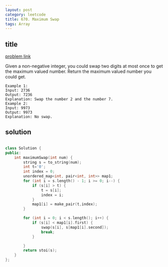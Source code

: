 ```yaml
---
layout: post
category: leetcode
title: 670. Maximum Swap
tags: Array
---
```


## title
[problem link](https://leetcode.com/problems/maximum-swap/)

Given a non-negative integer, you could swap two digits at most once to get the maximum valued number. Return the maximum valued number you could get.
	
	Example 1:
	Input: 2736
	Output: 7236
	Explanation: Swap the number 2 and the number 7.
	Example 2:
	Input: 9973
	Output: 9973
	Explanation: No swap.


## solution


```c++

class Solution {
public:
	int maximumSwap(int num) {
		string s = to_string(num);
		int t='0';
		int index = 0;
		unordered_map<int, pair<int, int>> map1;
		for (int i = s.length() - 1; i >= 0; i--) {
			if (s[i] > t) {
				t = s[i];
				index = i;
			}
			map1[i] = make_pair(t,index);
		}

		for (int i = 0; i < s.length(); i++) {
			if (s[i] < map1[i].first) {
				swap(s[i], s[map1[i].second]);
				break;
			}

		}
		return stoi(s);
	}
};
```
